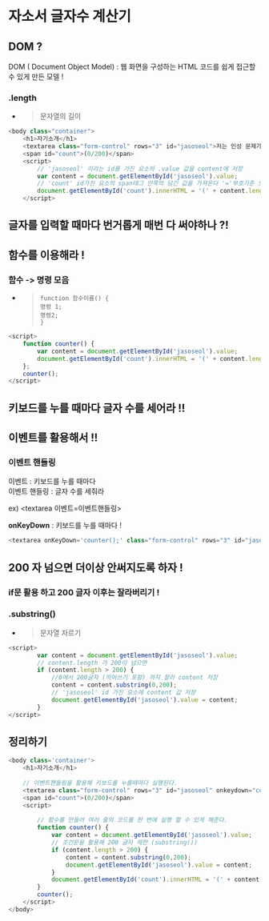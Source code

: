# 자소서 글자수 계산기 

## DOM ?
DOM ( Document Object Model)
: 웹 화면을 구성하는 HTML 코드를 쉽게 접근할 수 있게 만든 모델 !


### .length
- > 문자열의 길이

```javascript
<body class="container">
    <h1>자기소개</h1>
    <textarea class="form-control" rows="3" id="jasoseol">저는 인성 문제가 없습니다.</textarea>
    <span id="count">(0/200)</span>
    <script>
        // 'jasoseol' 이라는 id를 가진 요소의 .value 값을 content에 저장
        var content = document.getElementById('jasoseol').value;
        // 'count' id가진 요소의 span태그 안쪽의 담긴 값을 가져온다 '='부호기준 오른쪽 내용이 들어간다.
        document.getElementById('count').innerHTML = '(' + content.length + '/200)' ;
    </script>

```

## 글자를 입력할 때마다 번거롭게 매번 다 써야하나 ?!
## 함수를 이용해라 !

### 함수 -> 명령 모음
- > ```
  > function 함수이름() {
  > 명령 1;
  > 명령2;
  > }

```javascript
<script>
    function counter() {
        var content = document.getElementById('jasoseol').value;
        document.getElementById('count').innerHTML = '(' + content.length + '/200)' ;
    };
    counter();
</script>
```

## 키보드를 누를 때마다 글자 수를 세어라 !!
## 이벤트를 활용해서 !!

### 이벤트 핸들링 
이벤트 : 키보드를 누를 때마다   
이벤트 핸들링 : 글자 수를 세줘라 

ex) <textarea 이벤트=이벤트핸들링></textarea>

**onKeyDown** : 키보드를 누를 때마다 !
```javascript
<textarea onKeyDown='counter();' class="form-control" rows="3" id="jasoseol">저는 정유진입니다.</textarea>
```

## 200 자 넘으면 더이상 안써지도록 하자 !

### if문 활용 하고 200 글자 이후는 잘라버리기 !

### .substring()
- > 문자열 자르기

```javascript
<script>
        var content = document.getElementById('jasoseol').value;
        // content.length 가 200이 넘으면
        if (content.length > 200) {
            //0에서 200글자 (띄어쓰기 포함) 까지 잘라 content 저장
            content = content.substring(0,200);
            // 'jasoseol' id 가진 요소에 content 값 저장
            document.getElementById('jasoseol').value = content;
        }
</script>
```

## 정리하기
```javascript
<body class='container'>
    <h1>자기소개</h1>
    
    // 이벤트핸들링을 활용해 키보드를 누를때마다 실행된다.
    <textarea class="form-control" rows="3" id="jasoseol" onkeydown="counter();">저는 인성 문제가 없습니다.</textarea>
    <span id="count">(0/200)</span>
    <script>
        
        // 함수를 만들어 여러 줄의 코드를 한 번에 실행 할 수 있게 해준다.
        function counter() {
            var content = document.getElementById('jasoseol').value;
            // 조건문을 활용해 200 글자 제한 (substring())
            if (content.length > 200) {
                content = content.substring(0,200);
                document.getElementById('jasoseol').value = content;
            }
            document.getElementById('count').innerHTML = '(' + content.length + '/200)';
        }
        counter();
    </script>
</body>
```